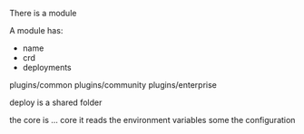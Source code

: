 There is a module

A module has:

- name
- crd
- deployments


plugins/common
plugins/community
plugins/enterprise

deploy is a shared folder

the core is ... core
it reads the environment variables
some the configuration 